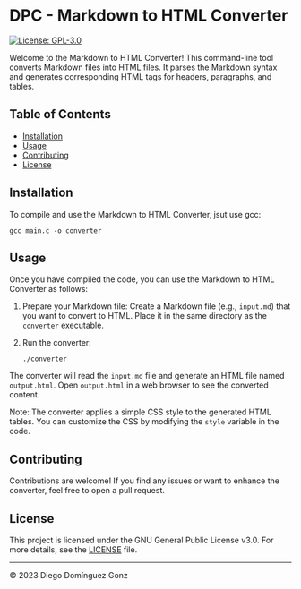 # DPC - Markdown to HTML Converter

[![License: GPL-3.0](https://img.shields.io/badge/License-GPL--3.0-blue.svg)](https://www.gnu.org/licenses/gpl-3.0)

Welcome to the Markdown to HTML Converter! This command-line tool converts Markdown files into HTML files. It parses the Markdown syntax and generates corresponding HTML tags for headers, paragraphs, and tables.

## Table of Contents

- [Installation](#installation)
- [Usage](#usage)
- [Contributing](#contributing)
- [License](#license)

## Installation

To compile and use the Markdown to HTML Converter, jsut use gcc:

   ```shell
   gcc main.c -o converter
   ```

## Usage

Once you have compiled the code, you can use the Markdown to HTML Converter as follows:

1. Prepare your Markdown file: Create a Markdown file (e.g., `input.md`) that you want to convert to HTML. Place it in the same directory as the `converter` executable.

2. Run the converter:

   ```shell
   ./converter
   ```

The converter will read the `input.md` file and generate an HTML file named `output.html`. Open `output.html` in a web browser to see the converted content.

Note: The converter applies a simple CSS style to the generated HTML tables. You can customize the CSS by modifying the `style` variable in the code.

## Contributing

Contributions are welcome! If you find any issues or want to enhance the converter, feel free to open a pull request.

## License

This project is licensed under the GNU General Public License v3.0. For more details, see the [LICENSE](LICENSE) file.

---

© 2023 Diego Domínguez Gonz

